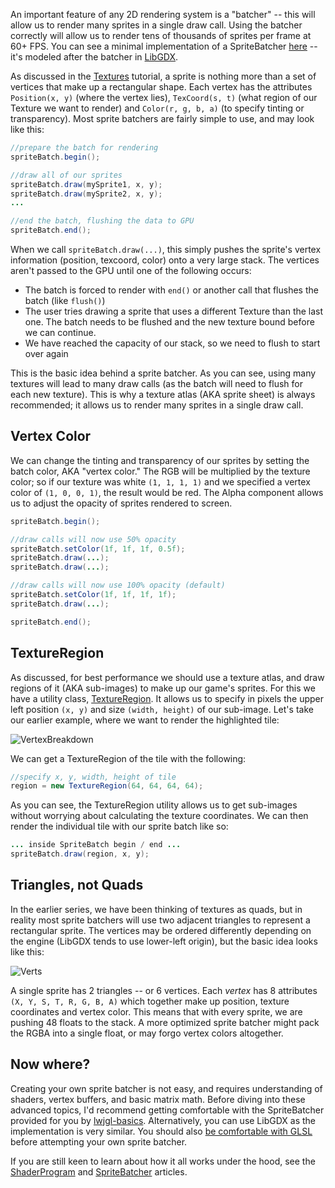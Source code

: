 An important feature of any 2D rendering system is a "batcher" -- this will allow us to render many sprites in a single draw call. Using the batcher correctly will allow us to render tens of thousands of sprites per frame at 60+ FPS. You can see a minimal implementation of a SpriteBatcher [here](https://github.com/mattdesl/lwjgl-basics/blob/master/src/mdesl/graphics/SpriteBatch.java) -- it's modeled after the batcher in [LibGDX](http://libgdx.badlogicgames.com/).

As discussed in the [Textures](Textures) tutorial, a sprite is nothing more than a set of vertices that make up a rectangular shape. Each vertex has the attributes `Position(x, y)` (where the vertex lies), `TexCoord(s, t)` (what region of our Texture we want to render) and `Color(r, g, b, a)` (to specify tinting or transparency). Most sprite batchers are fairly simple to use, and may look like this:

```java
//prepare the batch for rendering
spriteBatch.begin();

//draw all of our sprites
spriteBatch.draw(mySprite1, x, y);
spriteBatch.draw(mySprite2, x, y);
...

//end the batch, flushing the data to GPU
spriteBatch.end();
```

When we call `spriteBatch.draw(...)`, this simply pushes the sprite's vertex information (position, texcoord, color) onto a very large stack. The vertices aren't passed to the GPU until one of the following occurs:

- The batch is forced to render with `end()` or another call that flushes the batch (like `flush()`)
- The user tries drawing a sprite that uses a different Texture than the last one. The batch needs to be flushed and the new texture bound before we can continue.
- We have reached the capacity of our stack, so we need to flush to start over again

This is the basic idea behind a sprite batcher. As you can see, using many textures will lead to many draw calls (as the batch will need to flush for each new texture). This is why a texture atlas (AKA sprite sheet) is always recommended; it allows us to render many sprites in a single draw call.

## Vertex Color

We can change the tinting and transparency of our sprites by setting the batch color, AKA "vertex color." The RGB will be multiplied by the texture color; so if our texture was white `(1, 1, 1, 1)` and we specified a vertex color of `(1, 0, 0, 1)`, the result would be red. The Alpha component allows us to adjust the opacity of sprites rendered to screen.

```java
spriteBatch.begin();

//draw calls will now use 50% opacity
spriteBatch.setColor(1f, 1f, 1f, 0.5f);
spriteBatch.draw(...);
spriteBatch.draw(...);

//draw calls will now use 100% opacity (default)
spriteBatch.setColor(1f, 1f, 1f, 1f);
spriteBatch.draw(...);

spriteBatch.end();
```

## TextureRegion

As discussed, for best performance we should use a texture atlas, and draw regions of it (AKA sub-images) to make up our game's sprites. For this we have a utility class, [TextureRegion](https://github.com/mattdesl/lwjgl-basics/blob/master/src/mdesl/graphics/TextureRegion.java). It allows us to specify in pixels the upper left position `(x, y)` and size `(width, height)` of our sub-image. Let's take our earlier example, where we want to render the highlighted tile:

![VertexBreakdown](http://i.imgur.com/nwXUM.png)

We can get a TextureRegion of the tile with the following:
```java
//specify x, y, width, height of tile
region = new TextureRegion(64, 64, 64, 64);
```

As you can see, the TextureRegion utility allows us to get sub-images without worrying about calculating the texture coordinates. We can then render the individual tile with our sprite batch like so:
```java
... inside SpriteBatch begin / end ...
spriteBatch.draw(region, x, y);
```

## Triangles, not Quads

In the earlier series, we have been thinking of textures as quads, but in reality most sprite batchers will use two adjacent triangles to represent a rectangular sprite. The vertices may be ordered differently depending on the engine (LibGDX tends to use lower-left origin), but the basic idea looks like this:

![Verts](http://i.imgur.com/5dOga.png)

A single sprite has 2 triangles -- or 6 vertices. Each *vertex* has 8 attributes `(X, Y, S, T, R, G, B, A)` which together make up position, texture coordinates and vertex color. This means that with every sprite, we are pushing 48 floats to the stack. A more optimized sprite batcher might pack the RGBA into a single float, or may forgo vertex colors altogether.

## Now where?

Creating your own sprite batcher is not easy, and requires understanding of shaders, vertex buffers, and basic matrix math. Before diving into these advanced topics, I'd recommend getting comfortable with the SpriteBatcher provided for you by [lwjgl-basics](https://github.com/mattdesl/lwjgl-basics). Alternatively, you can use LibGDX as the implementation is very similar. You should also [be comfortable with GLSL](Shaders) before attempting your own sprite batcher.

If you are still keen to learn about how it all works under the hood, see the [ShaderProgram](ShaderProgram-Utility) and [SpriteBatcher](SpriteBatch) articles.
